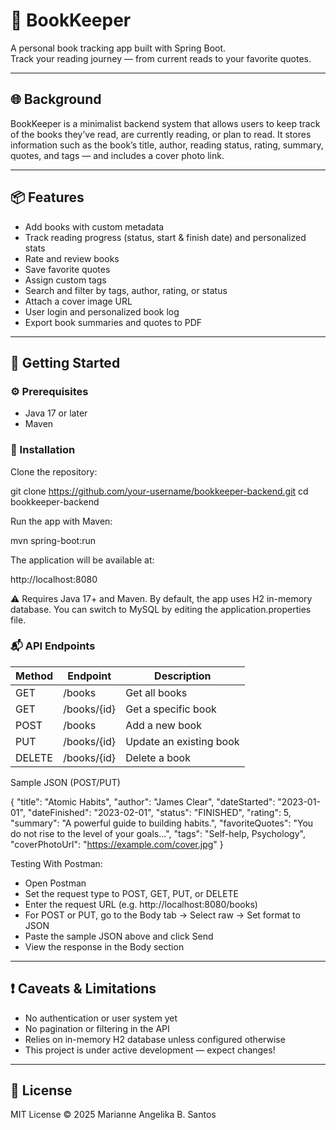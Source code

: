 # 📘 BookKeeper

A personal book tracking app built with Spring Boot.  
Track your reading journey — from current reads to your favorite quotes.

---

## 🌐 Background

BookKeeper is a minimalist backend system that allows users to keep track of the books they’ve read, are currently reading, or plan to read. It stores information such as the book’s title, author, reading status, rating, summary, quotes, and tags — and includes a cover photo link.

---

## 📦 Features

- Add books with custom metadata
- Track reading progress (status, start & finish date) and personalized stats
- Rate and review books
- Save favorite quotes
- Assign custom tags
- Search and filter by tags, author, rating, or status
- Attach a cover image URL
- User login and personalized book log
- Export book summaries and quotes to PDF 

---

## 🚀 Getting Started

### ⚙️ Prerequisites

- Java 17 or later
- Maven

### 🧰 Installation

Clone the repository:

git clone https://github.com/your-username/bookkeeper-backend.git
cd bookkeeper-backend

Run the app with Maven:

mvn spring-boot:run

The application will be available at:

http://localhost:8080

  ⚠️ Requires Java 17+ and Maven. By default, the app uses H2 in-memory database. You can switch to MySQL by editing the application.properties file.

### 📬 API Endpoints

| Method | Endpoint        | Description            |
|--------|-----------------|------------------------|
| GET    | /books          | Get all books          |
| GET    | /books/{id}     | Get a specific book    |
| POST   | /books          | Add a new book         |
| PUT    | /books/{id}     | Update an existing book|
| DELETE | /books/{id}     | Delete a book          |

Sample JSON (POST/PUT)

{
  "title": "Atomic Habits",
  "author": "James Clear",
  "dateStarted": "2023-01-01",
  "dateFinished": "2023-02-01",
  "status": "FINISHED",
  "rating": 5,
  "summary": "A powerful guide to building habits.",
  "favoriteQuotes": "You do not rise to the level of your goals...",
  "tags": "Self-help, Psychology",
  "coverPhotoUrl": "https://example.com/cover.jpg"
}

Testing With Postman:
- Open Postman
- Set the request type to POST, GET, PUT, or DELETE
- Enter the request URL (e.g. http://localhost:8080/books)
- For POST or PUT, go to the Body tab → Select raw → Set format to JSON
- Paste the sample JSON above and click Send
- View the response in the Body section

---

## ❗ Caveats & Limitations
- No authentication or user system yet
- No pagination or filtering in the API
- Relies on in-memory H2 database unless configured otherwise
- This project is under active development — expect changes!

---

## 📄 License
MIT License © 2025 Marianne Angelika B. Santos
